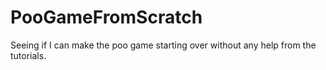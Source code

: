 # PooGameFromScratch
Seeing if I can make the poo game starting over without any help from the tutorials.
